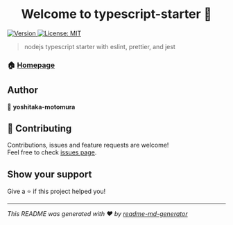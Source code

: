 <h1 align="center">Welcome to typescript-starter 👋</h1>
<p>
  <a href="https://www.npmjs.com/package/typescript-starter" target="_blank">
    <img alt="Version" src="https://img.shields.io/npm/v/typescript-starter.svg">
  </a>
  <a href="#" target="_blank">
    <img alt="License: MIT" src="https://img.shields.io/badge/License-MIT-yellow.svg" />
  </a>
</p>

> nodejs typescript starter with eslint, prettier, and jest

### 🏠 [Homepage](https://github.com/yoshitaka-motomura/typescript-starter#readme)

## Author

👤 **yoshitaka-motomura**


## 🤝 Contributing

Contributions, issues and feature requests are welcome!<br />Feel free to check [issues page](https://github.com/yoshitaka-motomura/typescript-starter/issues). 

## Show your support

Give a ⭐️ if this project helped you!

***
_This README was generated with ❤️ by [readme-md-generator](https://github.com/kefranabg/readme-md-generator)_